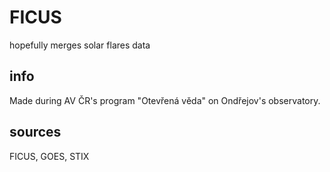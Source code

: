 # FICUS
hopefully merges solar flares data
## info
Made during AV ČR's program "Otevřená věda" on Ondřejov's observatory.
## sources
FICUS, GOES, STIX
